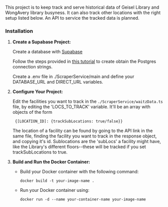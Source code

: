 This project is to keep track and serve historical data of Geisel Library and WongAvery library busyness. It can also track other locations with the right setup listed below. An API to service the tracked data is planned.

### Installation
1. **Create a Supabase Project:** 
    
    Create a database with [Supabase](https://supabase.com/)

    Follow the steps provided in [this tutorial](https://supabase.com/partners/integrations/prisma) to create obtain the Postgres connection strings.

    Create a .env file in ./ScraperService/main and define your
    DATABASE_URL and DIRECT_URL variables.

2. **Configure Your Project:**

    Edit the facilities you want to track in the `./ScraperService/waitzData.ts` file, by editing the 'LOCS_TO_TRACK' variable. It'll be an array with objects of the form 

   ```
    {[LOCATION_ID]: {trackSubLocations: true/false}}
   ```

   The location of a facility can be found by going to the API link in the same file, finding the facility you want to track in the response object, and copying it's id. Sublocations are the 'subLocs' a facility might have, like the Library's different floors--these will be tracked if you set trackSubLocations to true.
   

3. **Build and Run the Docker Container:**
   - Build your Docker container with the following command:
     ```
     docker build -t your-image-name .
     ```
   - Run your Docker container using:
     ```
     docker run -d --name your-container-name your-image-name
     ```
